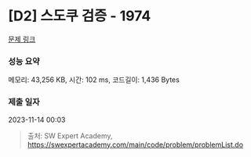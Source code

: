 # [D2] 스도쿠 검증 - 1974 

[문제 링크](https://swexpertacademy.com/main/code/problem/problemDetail.do?contestProbId=AV5Psz16AYEDFAUq) 

### 성능 요약

메모리: 43,256 KB, 시간: 102 ms, 코드길이: 1,436 Bytes

### 제출 일자

2023-11-14 00:03



> 출처: SW Expert Academy, https://swexpertacademy.com/main/code/problem/problemList.do